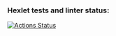 ### Hexlet tests and linter status:
[![Actions Status](https://github.com/Aleksandr02031989/frontend-project-44/actions/workflows/hexlet-check.yml/badge.svg)](https://github.com/Aleksandr02031989/frontend-project-44/actions)